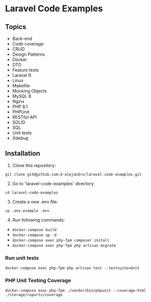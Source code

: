 # Laravel Code Examples

## Topics

- Back-end
- Code coverage
- CRUD
- Design Patterns
- Docker
- DTO
- Feature tests
- Laravel 9
- Linux
- Makefile
- Mocking Objects
- MySQL 8
- Nginx
- PHP 8.1
- PHPUnit
- RESTful API
- SOLID
- SQL
- Unit tests
- Xdebug

## Installation

1. Clone this repository:
```
git clone git@github.com:d-alejandro/laravel-code-examples.git
```
2. Go to 'laravel-code-examples' directory:
```
cd laravel-code-examples
```
3. Create a new .env file:
```
cp .env.example .env
```
4. Run following commands:

- `docker-compose build`
- `docker-compose up -d`
- `docker-compose exec php-fpm composer install`
- `docker-compose exec php-fpm php artisan migrate`

### Run unit tests
```
docker-compose exec php-fpm php artisan test --testsuite=Unit
```

### PHP Unit Testing Coverage
```
docker-compose exec php-fpm ./vendor/bin/phpunit --coverage-html ./storage/reports/coverage
```
